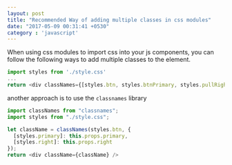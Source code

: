 ```yaml
---
layout: post
title: "Recommended Way of adding multiple classes in css modules"
date: "2017-05-09 00:31:41 +0530"
category : 'javascript'
---
```


When using css modules to import css into your js components, you can follow the following ways to add
multiple classes to the element.

```js
import styles from './style.css'
...
return <div classNames={[styles.btn, styles.btnPrimary, styles.pullRight].join(' ')} />
```
another approach is to use the `classnames` library

```js
import classNames from "classnames";
import styles from "./style.css";

let className = classNames(styles.btn, {
  [styles.primary]: this.props.primary,
  [styles.right]: this.props.right
});
return <div className={className} />
```
